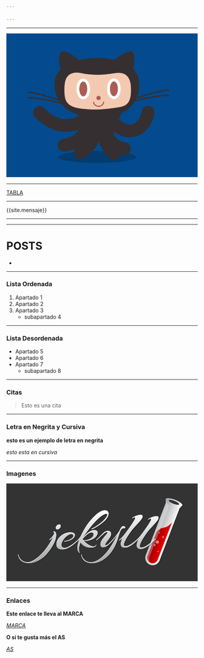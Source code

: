 ```yaml
---

---
```




---

![calamar](/images/calamar.gif)

---

[TABLA](ciudadespaises.md)


---

{{site.mensaje}}

---

---
# POSTS

- []()

---



### Lista Ordenada
1. Apartado 1
2. Apartado 2 
3. Apartado 3
    - subapartado 4

---

### Lista Desordenada

- Apartado 5
- Apartado 6
- Apartado 7
    - subapartado 8

---

### Citas

> Esto es una cita

---


### Letra en Negrita y Cursiva

**esto es un ejemplo de letra en negrita**

*esto esta en cursiva*

---

### Imagenes

![Jekyll](/images/jekyll-logo.png)

---

### Enlaces

**Este enlace te lleva al MARCA**

[*MARCA*](https://www.marca.com/)

**O si te gusta más el AS**

[*AS*](https://as.com/)
